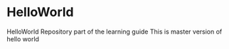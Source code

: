 # HelloWorld
HelloWorld Repository part of the learning guide
This is master version of hello world
